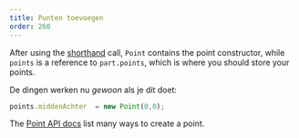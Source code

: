```yaml
---
title: Punten toevoegen
order: 260
---
```


After using the [shorthand](/howtos/core/shorthand/) call, `Point` contains the point constructor, while `points` is a reference to `part.points`, which is where you should store your points.

De dingen werken nu *gewoon* als je dit doet:

```js
points.middenAchter  = new Point(0,0);
```

<Tip>

The [Point API docs](/reference/api/point/) list many ways to create a point.

</Tip>

